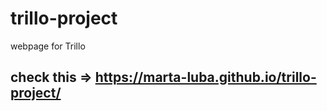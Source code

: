 # trillo-project
webpage for Trillo 
## check this  => https://marta-luba.github.io/trillo-project/
